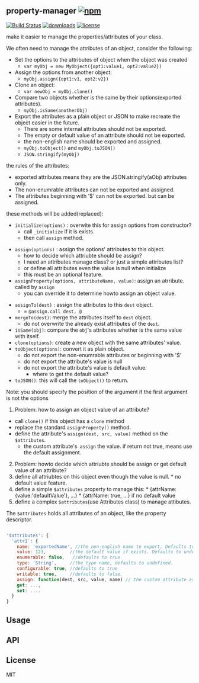 
## property-manager [![npm][npm]](https://npmjs.org/package/property-manager)

[![Build Status][trvais]](http://travis-ci.org/snowyu/property-manager.js)
[![downloads][downloads]](https://npmjs.org/package/property-manager)
[![license][license]](https://npmjs.org/package/property-manager)

[npm]:https://img.shields.io/npm/v/property-manager.svg
[trvais]:https://img.shields.io/travis/snowyu/property-manager.js/master.svg
[downloads]:https://img.shields.io/npm/dm/property-manager.svg
[license]:https://img.shields.io/npm/l/property-manager.svg

make it easier to manage the properties/attributes of your class.

We often need to manage the attributes of an object, consider the following:

* Set the options to the attributes of object when the object was created
  * `var myObj = new MyObject({opt1:value1, opt2:value2})`
* Assign the options from another object:
  * `myObj.assign({opt1:v1, opt2:v2})`
* Clone an object:
  * `var newObj = myObj.clone()`
* Compare two objects whether is the same by their options(exported attributes).
  * `myObj.isSame(anotherObj)`
* Export the attributes as a plain object or JSON to make recreate the object easier in the future.
  * There are some internal attributes should not be exported.
  * The empty or default value of an attribute should not be exported.
  * the non-english name should be exported and assigned.
  * `myObj.toObject()` and `myObj.toJSON()`
  * `JSON.stringify(myObj)`




the rules of the attributes:

* exported attributes means they are the JSON.stringify(aObj) attributes only.
* The non-enumrable attributes can not be exported and assigned.
* The attributes beginning with '$' can not be exported. but can be assigned.


these methods will be added(replaced):

* `initialize(options)` : overwite this for assign options from constructor?
  * call `_initialize` if it is exists.
  * then call `assign` method.
+ `assign(options)` : assign the options' attributes to this object.
  * how to decide which attriubte should be assign?
  * I need an attributes manage class? or just a simple attributes list?
  * or define all attributes even the value is null when initialize
  * this must be an optional feature.
+ `assignProperty(options, attributeName, value)`: assign an atrribute. called by `assign`
  * you can override it to determine howto assign an object value.
* `assignTo(dest)` : assign the attributes to this `dest`  object.
  * = `@assign.call dest, @`
* `mergeTo(dest)`: merge the attributes itself to `dest` object.
  * do not overwrite the already exist attributes of the `dest`.
* `isSame(obj)`: compare the `obj`'s attributes whether is the same value with itself.
* `clone(options)`: create a new object with the same attributes' value.
* `toObject(options)`: convert it as plain object.
  * do not export the non-enumrable attributes or beginning with '$'
  * do not export the attribute's value is null
  * do not export the attribute's value is default value.
    * where to get the default value?
* `toJSON()`: this will call the `toObject()` to return.

Note: you should specify the position of the argument if the first argument is not the options

1. Problem: how to assign an object value of an attribute?
  * call `clone()` if this object has a `clone` method
  * replace the standard `assignProperty()` method.
  * define the attribute's `assign(dest, src, value)` method on the `$attributes`.
    * the custom attribute's` assign` the value. if return not true, means use the default assignment.
2. Problem: howto decide which attriubte should be assign or get default value of an attribute?
  1. define all attriubtes on this object even though the value is null.
    * no default value feature.
  2. define a simple `$attributes` property to manage this:
    * {attrName: {value:'defaultValue'}, ...}
    * {attrName: true, ...} if no default value
  3. define a complex `$attributes`(use Attributes class) to manage attibutes.

The `$attributes` holds all attributes of an object, like the property descriptor.

```js

'$attributes': {
  'attr1': {
    name: 'exportedName', //the non-english name to export, Defaults to the `key` name.
    value: 123,         //the default value if exists. Defaults to undefined.
    enumerable: false,   //defaults to true
    type: 'String',     //the type name, defaults to undefined.
    configurable: true, //defaults to true
    writable: true,     //defaults to false
    assign: function(dest, src, value, name) // the custom attribute assign method, return the value.
    get: ...,
    set: ....
  }
}

```


## Usage


## API


## License

MIT

